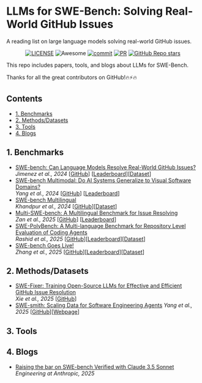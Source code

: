 # LLMs for SWE-Bench: Solving Real-World GitHub Issues
A reading list on large language models solving real-world GitHub issues.

<div align="center">

[![LICENSE](https://img.shields.io/github/license/wasiahmad/Awesome-LLM-SWE-Bench)](https://github.com/wasiahmad/Awesome-LLM-SWE-Bench/blob/main/LICENSE)
![Awesome](https://cdn.rawgit.com/sindresorhus/awesome/d7305f38d29fed78fa85652e3a63e154dd8e8829/media/badge.svg)
[![commit](https://img.shields.io/github/last-commit/wasiahmad/Awesome-LLM-SWE-Bench?color=blue)](https://github.com/wasiahmad/Awesome-LLM-SWE-Bench/commits/main)
[![PR](https://img.shields.io/badge/PRs-Welcome-red)](https://github.com/wasiahmad/Awesome-LLM-SWE-Bench/pulls)
[![GitHub Repo stars](https://img.shields.io/github/stars/wasiahmad/Awesome-LLM-SWE-Bench)](https://github.com/wasiahmad/Awesome-LLM-SWE-Bench)
<!-- ![license](https://img.shields.io/bower/l/bootstrap?style=plastic) -->

</div>

This repo includes papers, tools, and blogs about LLMs for SWE-Bench.

Thanks for all the great contributors on GitHub!🔥⚡🔥

## Contents

- [1. Benchmarks](#1-benchmarks)
- [2. Methods/Datasets](#2-methods-datasets)
- [3. Tools](#3-tools)
- [4. Blogs](#4-blogs)

## 1. Benchmarks
- [SWE-bench: Can Language Models Resolve Real-World GitHub Issues?](https://arxiv.org/abs/2310.06770)<br> 
  *Jimenez et al., 2024* [[GitHub](https://github.com/SWE-bench/SWE-bench/tree/main)] [[Leaderboard](https://www.swebench.com/)][[Dataset](https://huggingface.co/datasets/princeton-nlp/SWE-bench)]
- [SWE-bench Multimodal: Do AI Systems Generalize to Visual Software Domains?](https://arxiv.org/abs/2410.03859)<br>
  *Yang et al., 2024* [[GitHub](https://github.com/SWE-bench/SWE-bench/tree/main)] [[Leaderboard](https://www.swebench.com/multimodal.html)]
- [SWE-bench Multilingual](https://kabirk.com/multilingual)<br>
  *Khandpur et al., 2024* [[GitHub](https://github.com/SWE-bench/SWE-bench/tree/main)][[Dataset](https://huggingface.co/datasets/SWE-bench/SWE-bench_Multilingual)]
- [Multi-SWE-bench: A Multilingual Benchmark for Issue Resolving](https://arxiv.org/pdf/2504.02605)<br>
  *Zan et al., 2025* [[GitHub](https://github.com/multi-swe-bench/multi-swe-bench)] [[Leaderboard](https://multi-swe-bench.github.io/)]
- [SWE-PolyBench: A Multi-language Benchmark for Repository Level Evaluation of Coding Agents](https://arxiv.org/abs/2504.08703)<br>
  *Rashid et al., 2025* [[GitHub](https://github.com/amazon-science/SWE-PolyBench)][[Leaderboard](https://amazon-science.github.io/SWE-PolyBench/)][[Dataset](https://huggingface.co/datasets/AmazonScience/SWE-PolyBench)]
- [SWE-bench Goes Live!](https://arxiv.org/abs/2505.23419)<br>
  *Zhang et al., 2025* [[GitHub](https://github.com/microsoft/SWE-bench-Live)][[Leaderboard](https://swe-bench-live.github.io/)][[Dataset](https://huggingface.co/datasets/SWE-bench-Live/SWE-bench-Live)]

## 2. Methods/Datasets
- [SWE-Fixer: Training Open-Source LLMs for Effective and Efficient GitHub Issue Resolution](https://arxiv.org/abs/2501.05040)<br>
  *Xie et al., 2025* [[GitHub](https://github.com/InternLM/SWE-Fixer)]
- [SWE-smith: Scaling Data for Software Engineering Agents](https://arxiv.org/abs/2504.21798)
  *Yang et al., 2025* [[GitHub](https://github.com/SWE-bench/SWE-smith)][[Webpage](https://swesmith.com/)]

## 3. Tools


## 4. Blogs

- [Raising the bar on SWE-bench Verified with Claude 3.5 Sonnet](https://www.anthropic.com/engineering/swe-bench-sonnet)<br>
  *Engineering at Anthropic, 2025*


